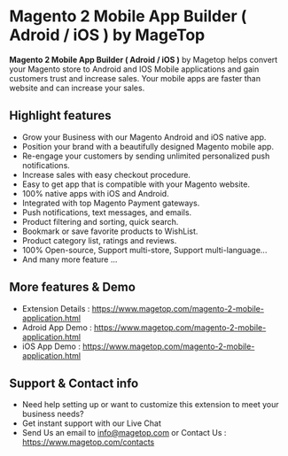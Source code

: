 # Magento 2 Mobile App Builder ( Adroid / iOS ) by MageTop

**Magento 2 Mobile App Builder ( Adroid / iOS )** by Magetop helps convert your Magento store to Android and IOS Mobile applications and gain customers trust and increase sales. Your mobile apps are faster than website and can increase your sales.

## Highlight features

- Grow your Business with our Magento Android and iOS native app.
- Position your brand with a beautifully designed Magento mobile app.
- Re-engage your customers by sending unlimited personalized push notifications.
- Increase sales with easy checkout procedure.
- Easy to get app that is compatible with your Magento website.
- 100% native apps with iOS and Android.
- Integrated with top Magento Payment gateways.
- Push notifications, text messages, and emails.
- Product filtering and sorting, quick search.
- Bookmark or save favorite products to WishList.
- Product category list, ratings and reviews.
- 100% Open-source, Support multi-store, Support multi-language...
- And many more feature ...

## More features & Demo

- Extension Details : https://www.magetop.com/magento-2-mobile-application.html
- Adroid App Demo : https://www.magetop.com/magento-2-mobile-application.html
- iOS App Demo : https://www.magetop.com/magento-2-mobile-application.html

## Support & Contact info

- Need help setting up or want to customize this extension to meet your business needs? 
- Get instant support with our Live Chat
- Send Us an email to info@magetop.com or Contact Us : https://www.magetop.com/contacts
